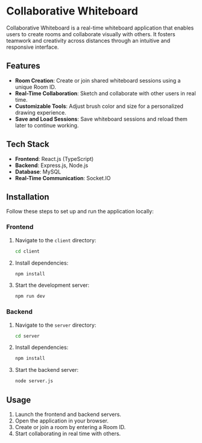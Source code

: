# Collaborative Whiteboard

Collaborative Whiteboard is a real-time whiteboard application that enables users to create rooms and collaborate visually with others. It fosters teamwork and creativity across distances through an intuitive and responsive interface.

## Features

- **Room Creation**: Create or join shared whiteboard sessions using a unique Room ID.
- **Real-Time Collaboration**: Sketch and collaborate with other users in real time.
- **Customizable Tools**: Adjust brush color and size for a personalized drawing experience.
- **Save and Load Sessions**: Save whiteboard sessions and reload them later to continue working.

## Tech Stack

- **Frontend**: React.js (TypeScript)
- **Backend**: Express.js, Node.js
- **Database**: MySQL
- **Real-Time Communication**: Socket.IO

## Installation

Follow these steps to set up and run the application locally:

### Frontend

1. Navigate to the `client` directory:

   ```bash
   cd client
   ```

2. Install dependencies:

   ```bash
   npm install
   ```

3. Start the development server:
   ```bash
   npm run dev
   ```

### Backend

1. Navigate to the `server` directory:

   ```bash
   cd server
   ```

2. Install dependencies:

   ```bash
   npm install
   ```

3. Start the backend server:
   ```bash
   node server.js
   ```

## Usage

1. Launch the frontend and backend servers.
2. Open the application in your browser.
3. Create or join a room by entering a Room ID.
4. Start collaborating in real time with others.

